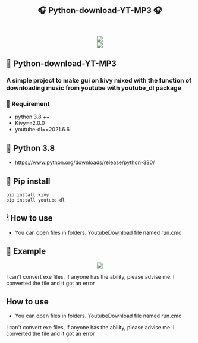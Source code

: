<h2 align="center">🎧 Python-download-YT-MP3 🎧</h2>
<br>

<p align="center">
 <a href="#" align="center"><img src="https://github.com/watchakorn-18k/Python-download-YT-MP3/blob/master/logo_title.png"/></a> 
  <br>
<a href="#" align="center"><img src="https://img.shields.io/github/languages/code-size/watchakorn-18k/Python-download-YT-MP3"/></a>
</p>

## 🎈 Python-download-YT-MP3
### A simple project to make gui on kivy mixed with the function of downloading music from youtube with youtube_dl package

### 📌 Requirement
- python 3.8 ++
- Kivy==2.0.0
- youtube-dl==2021.6.6

## 📌 Python 3.8
- https://www.python.org/downloads/release/python-380/


## 🔨 Pip install 
```
pip install kivy
pip install youtube-dl
```

## 🕯 How to use
- You can open files in folders. YoutubeDownload file named run.cmd

## 💉 Example

<p align="center">
 <a href="#" align="center"><img src="https://github.com/watchakorn-18k/Python-download-YT-MP3/blob/Python-download-YT-MP3-v.2.0/font/1631424930689.gif"/></a> </p>

I can't convert exe files, if anyone has the ability, please advise me. I converted the file and it got an error
## How to use
- You can open files in folders. YoutubeDownload file named run.cmd

I can't convert exe files, if anyone has the ability, please advise me. I converted the file and it got an error